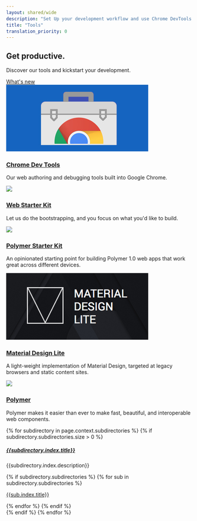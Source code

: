 ```yaml
---
layout: shared/wide
description: "Set Up your development workflow and use Chrome DevTools to iterate, debug and profile your site."
title: "Tools"
translation_priority: 0
---
```


<div class="wf-subheading">
  <div class="page-content mdl-grid">
    <div class="mdl-cell mdl-cell--6-col">
      <h2>Get productive.</h2>
    </div>
    <div class="mdl-cell mdl-cell--6-col">
      <p>Discover our tools and kickstart your development.</p>
      <a class="mdl-button mdl-js-button mdl-button--raised mdl-button--accent" href="/web/updates/DevTools/">What's new</a>
    </div>
  </div>
</div>

<div class="mdl-grid">
  <div class="mdl-cell mdl-cell--1-col"></div>
  <div class="mdl-cell mdl-cell--2-col">
    <a href="/web/tools/chrome-devtools"><img src="imgs/chrome-devtools.jpg"></a>
    <h3 class="mdl-typography--title"><a href="/web/tools/chrome-devtools">Chrome Dev Tools</a></h3>
    <p>Our web authoring and debugging tools built into Google Chrome.</p>
  </div>
  <div class="mdl-cell mdl-cell--2-col">
    <a href="/web/tools/starter-kit/"><img src="/web/tools/starter-kit/images/thumb.jpg"></a>
    <h3 class="mdl-typography--title"><a href="/web/tools/starter-kit/">Web Starter Kit</a></h3>
    <p>Let us do the bootstrapping, and you focus on what you'd like to build.</p>
  </div>
  <div class="mdl-cell mdl-cell--2-col">
    <a href="/web/tools/polymer-starter-kit/"><img src="/web/tools/polymer-starter-kit/thumb.jpg"></a>
    <h3 class="mdl-typography--title"><a href="/web/tools/polymer-starter-kit/">Polymer Starter Kit</a></h3>
    <p>An opinionated starting point for building Polymer 1.0 web apps that work great across different devices.</p>
  </div>
  <div class="mdl-cell mdl-cell--2-col">
    <a href="http://www.getmdl.io/"><img src="imgs/mdl-thumb.png"></a>
    <h3 class="mdl-typography--title"><a href="http://www.getmdl.io/">Material Design Lite</a></h3>
    <p>A light-weight implementation of Material Design, targeted at legacy browsers and static content sites.</p>
  </div>
  <div class="mdl-cell mdl-cell--2-col">
    <a href="https://www.polymer-project.org"><img src="/web/tools/polymer-starter-kit/thumb_polymer.jpg"></a>
    <h3 class="mdl-typography--title"><a href="https://www.polymer-project.org">Polymer</a></h3>
    <p>Polymer makes it easier than ever to make fast, beautiful, and interoperable web components.</p>
  </div>
  <div class="mdl-cell mdl-cell--1-col"></div>
</div>

<div class="page-content">
  <div class="mdl-grid">
  {% for subdirectory in page.context.subdirectories %}
    {% if subdirectory.subdirectories.size > 0 %}
    <div class="mdl-cell mdl-cell--6-col wf-tools-guide">
      <h5 class="wf-tools-guide__title"><a href="{{subdirectory.index.relative_url}}">{{subdirectory.index.title}}</a></h5>
      <p class="wf-tools-guide__description">{{subdirectory.index.description}}</p>
      {% if subdirectory.subdirectories %}
          {% for sub in subdirectory.subdirectories %}
            <p class="wf-tools-guide__section-link"><a href="{{sub.index.relative_url}}">{{sub.index.title}}</a></p>
          {% endfor %}
      {% endif %}
    </div>
    {% endif %}
  {% endfor %}
  </div>
</div>

